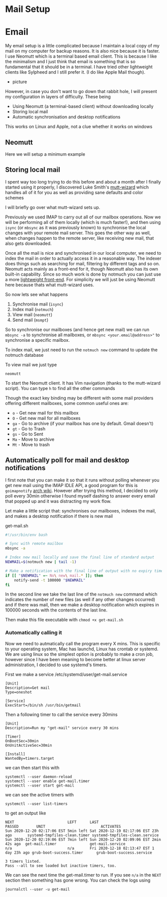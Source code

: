 # Mail Setup


# Email

My email setup is a little complicated because I maintain a local copy of my mail on my computer for backup reasons. It is also nice because it is faster.
I use Neomutt which is a terminal based email client. This is because I like the minimalism and I just think that email is something that is so fundamental that it should be in a terminal. I have tried other lightweight clients like Sylpheed and I still prefer it. (I do like Apple Mail though).

- picture

However, in case you don't want to go down that rabbit hole, I will present my configuration in layers of difficulty. These being

* Using Neomutt (a terminal-based client) without downloading locally
* Storing local mail
* Automatic synchronisation and desktop notifications

This works on Linux and Apple, not a clue whether it works on windows

## Neomutt

Here we will setup a minimum example


## Storing local mail

I spent way too long trying to do this before and about a month after I finally started using it properly, I discovered Luke Smith's [mutt-wizard]() which handles all of it for you as well as providing sane defaults and color schemes

I will briefly go over what mutt-wizard sets up.

Previously we used IMAP to carry out all of our mailbox operations. Now we will be performing all of them locally (which is much faster!), and then using `isync` (or `mbsync` as it was previously known) to synchronise the local changes with your remote mail server. This goes the other way as well, when changes happen to the remote server, like receiving new mail, that also gets downloaded.

Once all the mail is nice and synchronised in our local computer, we need to index the mail in order to actually access it in a reasonable way. The indexer does things such as searching for mail, filtering by different tags and so on. Neomutt acts mainly as a front-end for it, though Neomutt also has its own built-in capability. Since so much work is done by notmuch you can just use a more [lightweight front-end](). For simplicity we will just be using Neomutt here because thats what mutt-wizard uses.

So now lets see what happens

1. Synchronise mail (`isync`)
2. Index mail (`notmuch`)
3. View mail (`neomutt`)
4. Send mail (`msmpt`)

So to synchronise our mailboxes (and hence get new mail) we can run `mbsync -a` to synchronise all mailboxes, or `mbsync <your.email@address>"` to synchronise a specific mailbox.

To index mail, we just need to run the `notmuch new` command to update the notmuch database

To view mail we just type

```
neomutt
```

To start the Neomutt client. It has Vim navigation (thanks to the mutt-wizard script). You can type `h` to find all the other commands

Though the exact key binding may be different with some mail providers offering different mailboxes, some common useful ones are:

* `o` - Get new mail for this mailbox
* `O` - Get new mail for all mailboxes
* `ga` - Go to archive (if your mailbox has one by default. Gmail doesn't)
* `gt` - Go to Trash
* `gs` - Go to Sent
* `Ma` - Move to archive
* `Mt` - Move to trash


## Automatically poll for mail and desktop notifications

I first note that you can make it so that it runs without polling whenever you get new mail using the IMAP IDLE API, a good program for this is `goimapnotify` [arch wiki](). However after trying this method, I decided to only poll every 30min otherwise I found myself dashing to answer every email that popped up and it was distracting my work flow.

Let make a little script that: synchronises our mailboxes, indexes the mail, and makes a desktop notification if there is new mail

get-mail.sh

```bash
#!/usr/bin/env bash

# Sync with remote mailbox
mbsync -a

# Index new mail locally and save the final line of standard output
NEWMAIL=$(notmuch new | tail -1)

# Make a notification with the final line of output with no expiry time
if [[ "$NEWMAIL" =~ No\ new\ mail.* ]]; then
	notify-send -t 100000 "$NEWMAIL"
fi
```

In the second line we take the last line of the `notmuch new` command which indicates the number of new files (as well if any other changes occurred) and if there was mail, then we make a desktop notification which expires in 100000 seconds with the contents of the last line. 

Then make this file executable with `chmod +x get-mail.sh`

### Automatically calling it

Now we need to autmatically call the program every X mins. This is specific to your operating system, Mac has launchd, Linux has crontab or systemd. We are using linux so the simplest option is probably to make a cron job, however since I have been meaning to become better at linux server administration, I decided to use systemd's timers.

First we make a service /etc/systemd/user/get-mail.service 

```systemd
[Unit]
Description=Get mail
Type=oneshot

[Service]
ExecStart=/bin/sh /usr/bin/getmail
```

Then a following timer to call the service every 30mins

```systemd
[Unit]
Description=Run my "get-mail" service every 30 mins

[Timer]
OnBootSec=30min
OnUnitActiveSec=30min

[Install]
WantedBy=timers.target
```

we can then start this with

```
systemctl --user daemon-reload
systemctl --user enable get-mail.timer
systemctl --user start get-mail
```

we can see the active timers with 

```
systemctl --user list-timers
```
to get an output like

```
NEXT                        LEFT      LAST                        PASSED        UNIT                         ACTIVATES
Sun 2020-12-20 02:17:06 EST 5min left Sat 2020-12-19 02:17:06 EST 23h ago       systemd-tmpfiles-clean.timer systemd-tmpfiles-clean.service
Sun 2020-12-20 02:19:06 EST 7min left Sun 2020-12-20 02:09:06 EST 2min 42s ago  get-mail.timer               get-mail.service
n/a                         n/a       Fri 2020-12-18 02:13:47 EST 1 day 23h ago grub-boot-success.timer      grub-boot-success.service

3 timers listed.
Pass --all to see loaded but inactive timers, too.
```

We can see the next time the get-mail.timer to run. If you see `n/a` in the `NEXT` section then something has gone wrong. You can check the logs using
```
journalctl --user -u get-mail
```

